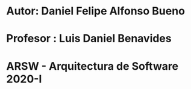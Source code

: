 # Autor: Daniel Felipe Alfonso Bueno 
# Profesor : Luis Daniel Benavides
# ARSW - Arquitectura de Software 2020-I